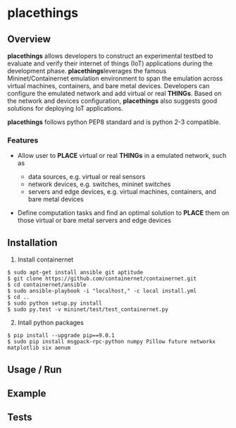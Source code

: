 # placethings

## Overview
<b>placethings</b> allows developers to construct an experimental testbed to evaluate and verify their internet of things (IoT) applications during the development phase. <b>placethings</b>leverages the famous Mininet/Containernet emulation environment to span the emulation across virtual machines, containers, and bare metal devices. Developers can configure the emulated network and add virtual or real <b>THINGs</b>. Based on the network and devices configuration, <b>placethings</b> also suggests good solutions for deploying IoT applications.

<b>placethings</b> follows python PEP8 standard and is python 2-3 compatible.

### Features

- Allow user to <b>PLACE</b> virtual or real <b>THINGs</b> in a emulated network, such as
  - data sources, e.g. virtual or real sensors
  - network devices, e.g. switches, mininet switches
  - servers and edge devices, e.g. virtual machines, containers, and bare metal devices

- Define computation tasks and find an optimal solution to <b>PLACE</b> them on those virtual or bare metal servers and edge devices

## Installation

1. Install containernet
```
$ sudo apt-get install ansible git aptitude
$ git clone https://github.com/containernet/containernet.git
$ cd containernet/ansible
$ sudo ansible-playbook -i "localhost," -c local install.yml
$ cd ..
$ sudo python setup.py install
$ sudo py.test -v mininet/test/test_containernet.py
```

2. Intall python packages
```
$ pip install --upgrade pip==9.0.1
$ sudo pip install msgpack-rpc-python numpy Pillow future networkx matplotlib six aenum
```

## Usage / Run

## Example

## Tests 

